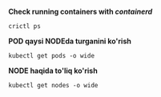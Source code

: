 **Check running containers with _containerd_**
    
    crictl ps

**POD qaysi NODEda turganini ko'rish**

    kubectl get pods -o wide

**NODE haqida to'liq ko'rish**

    kubectl get nodes -o wide
